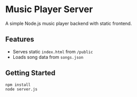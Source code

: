 # Music Player Server

A simple Node.js music player backend with static frontend.

## Features
- Serves static `index.html` from `/public`
- Loads song data from `songs.json`

## Getting Started

```bash
npm install
node server.js

